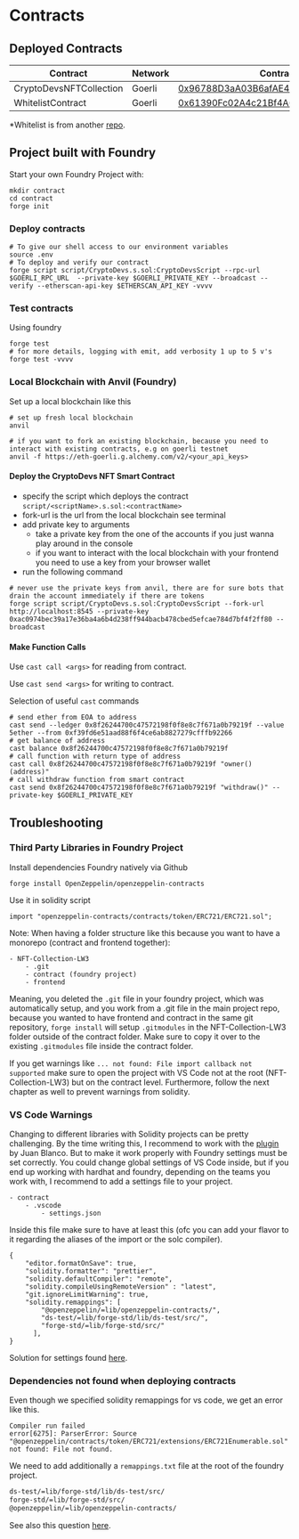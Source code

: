 # Contracts

## Deployed Contracts

| Contract                | Network | Contract address                                                                                                                  |
| ----------------------- | ------- | --------------------------------------------------------------------------------------------------------------------------------- |
| CryptoDevsNFTCollection | Goerli  | [0x96788D3aA03B6afAE42F15c059934ac53094Aca8](https://goerli.etherscan.io/address/0x96788d3aa03b6afae42f15c059934ac53094aca8#code) |
| WhitelistContract       | Goerli  | [0x61390Fc02A4c21Bf4A6A60A03B287706A81b0489](https://goerli.etherscan.io/address/0x61390fc02a4c21bf4a6a60a03b287706a81b0489#code) |

\*Whitelist is from another [repo](https://github.com/yvesbou/Whitelist-DApp_Contract).

## Project built with Foundry

Start your own Foundry Project with:

```shell
mkdir contract
cd contract
forge init
```

### Deploy contracts

```shell
# To give our shell access to our environment variables
source .env
# To deploy and verify our contract
forge script script/CryptoDevs.s.sol:CryptoDevsScript --rpc-url $GOERLI_RPC_URL  --private-key $GOERLI_PRIVATE_KEY --broadcast --verify --etherscan-api-key $ETHERSCAN_API_KEY -vvvv

```

### Test contracts

Using foundry

```shell
forge test
# for more details, logging with emit, add verbosity 1 up to 5 v's
forge test -vvvv
```

### Local Blockchain with Anvil (Foundry)

Set up a local blockchain like this

```shell
# set up fresh local blockchain
anvil

# if you want to fork an existing blockchain, because you need to interact with existing contracts, e.g on goerli testnet
anvil -f https://eth-goerli.g.alchemy.com/v2/<your_api_keys>
```

#### Deploy the CryptoDevs NFT Smart Contract

- specify the script which deploys the contract `script/<scriptName>.s.sol:<contractName>`
- fork-url is the url from the local blockchain see terminal
- add private key to arguments
  - take a private key from the one of the accounts if you just wanna play around in the console
  - if you want to interact with the local blockchain with your frontend you need to use a key from your browser wallet
- run the following command

```
# never use the private keys from anvil, there are for sure bots that drain the account immediately if there are tokens
forge script script/CryptoDevs.s.sol:CryptoDevsScript --fork-url http://localhost:8545 --private-key 0xac0974bec39a17e36ba4a6b4d238ff944bacb478cbed5efcae784d7bf4f2ff80 --broadcast
```

#### Make Function Calls

Use `cast call <args>` for reading from contract.

Use `cast send <args>` for writing to contract.

Selection of useful `cast` commands

```shell
# send ether from EOA to address
cast send --ledger 0x8f26244700c47572198f0f8e8c7f671a0b79219f --value 5ether --from 0xf39fd6e51aad88f6f4ce6ab8827279cfffb92266
# get balance of address
cast balance 0x8f26244700c47572198f0f8e8c7f671a0b79219f
# call function with return type of address
cast call 0x8f26244700c47572198f0f8e8c7f671a0b79219f "owner()(address)"
# call withdraw function from smart contract
cast send 0x8f26244700c47572198f0f8e8c7f671a0b79219f "withdraw()" --private-key $GOERLI_PRIVATE_KEY
```

## Troubleshooting

### Third Party Libraries in Foundry Project

Install dependencies Foundry natively via Github

```shell
forge install OpenZeppelin/openzeppelin-contracts

```

Use it in solidity script

```Solidity
import "openzeppelin-contracts/contracts/token/ERC721/ERC721.sol";
```

Note:
When having a folder structure like this because you want to have a monorepo (contract and frontend together):

```
- NFT-Collection-LW3
    - .git
    - contract (foundry project)
    - frontend
```

Meaning, you deleted the `.git` file in your foundry project, which was automatically setup, and you work from a .git file in the main project repo, because you wanted to have frontend and contract in the same git repository, `forge install` will setup `.gitmodules` in the NFT-Collection-LW3 folder outside of the contract folder. Make sure to copy it over to the existing `.gitmodules` file inside the contract folder.

If you get warnings like `... not found: File import callback not supported` make sure to open the project with VS Code not at the root (NFT-Collection-LW3) but on the contract level. Furthermore, follow the next chapter as well to prevent warnings from solidity.

### VS Code Warnings

Changing to different libraries with Solidity projects can be pretty challenging. By the time writing this, I recommend to work with the [plugin](https://marketplace.visualstudio.com/items?itemName=JuanBlanco.solidity) by Juan Blanco. But to make it work properly with Foundry settings must be set correctly. You could change global settings of VS Code inside, but if you end up working with hardhat and foundry, depending on the teams you work with, I recommend to add a settings file to your project.

```
- contract
    - .vscode
        - settings.json
```

Inside this file make sure to have at least this (ofc you can add your flavor to it regarding the aliases of the import or the solc compiler).

```
{
    "editor.formatOnSave": true,
    "solidity.formatter": "prettier",
    "solidity.defaultCompiler": "remote",
    "solidity.compileUsingRemoteVersion" : "latest",
    "git.ignoreLimitWarning": true,
    "solidity.remappings": [
        "@openzeppelin/=lib/openzeppelin-contracts/",
        "ds-test/=lib/forge-std/lib/ds-test/src/",
        "forge-std/=lib/forge-std/src/"
      ],
}
```

Solution for settings found [here](https://github.com/foundry-rs/foundry/issues/2019).

### Dependencies not found when deploying contracts

Even though we specified solidity remappings for vs code, we get an error like this.

```shell
Compiler run failed
error[6275]: ParserError: Source "@openzeppelin/contracts/token/ERC721/extensions/ERC721Enumerable.sol" not found: File not found.
```

We need to add additionally a `remappings.txt` file at the root of the foundry project.

```.txt
ds-test/=lib/forge-std/lib/ds-test/src/
forge-std/=lib/forge-std/src/
@openzeppelin/=lib/openzeppelin-contracts/
```

See also this question [here](https://ethereum.stackexchange.com/questions/135652/foundry-dependencies-not-resolved-for-deployment-of-contract/135653#135653).
